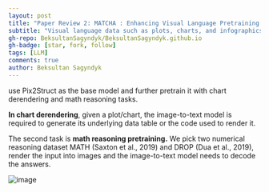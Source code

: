 ```yaml
---
layout: post
title: "Paper Review 2: MATCHA : Enhancing Visual Language Pretraining with Math Reasoning and Chart Derendering"
subtitle: "Visual language data such as plots, charts, and infographics are ubiquitous in the human world. However, state-of-the-art vision-language models do not perform well on these data."
gh-repo: BeksultanSagyndyk/BeksultanSagyndyk.github.io
gh-badge: [star, fork, follow]
tags: [LLM]
comments: true
author: Beksultan Sagyndyk
---
```



use Pix2Struct as the base model and
further pretrain it with chart derendering and math
reasoning tasks.

**In chart derendering**, given a plot/chart,
the image-to-text model is required to generate its
underlying data table or the code used to render
it. 

The second task is **math reasoning pretraining.**
We pick two numerical reasoning dataset MATH
(Saxton et al., 2019) and DROP (Dua et al., 2019),
render the input into images and the image-to-text
model needs to decode the answers.

![image](https://github.com/SanzharMrz/NLP-papers/assets/46630209/566428e9-23b2-4f8b-8436-8d6ade371a4a)
